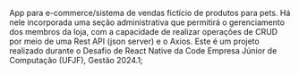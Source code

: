 App para e-commerce/sistema de vendas fictício de produtos para pets. 
Há nele incorporada uma seção administrativa que permitirá o gerenciamento dos membros da loja, com a capacidade de realizar operações de CRUD por meio de uma Rest API (json server) e o Axios.
Este é um projeto realizado durante o Desafio de React Native da Code Empresa Júnior de Computação (UFJF), Gestão 2024.1;
